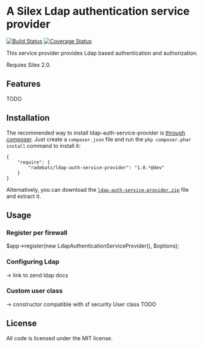 A Silex Ldap authentication service provider
============================================

[![Build Status](https://travis-ci.org/DerManoMann/ldap-auth-service-provider.png)](https://travis-ci.org/DerManoMann/ldap-auth-service-provider)
[![Coverage Status](https://coveralls.io/repos/DerManoMann/ldap-auth-service-provider/badge.png)](https://coveralls.io/r/DerManoMann/ldap-auth-service-provider)


This service provider provides Ldap based authentication and authorization.

Requies Silex 2.0.

## Features

TODO


## Installation

The recommended way to install ldap-auth-service-provider is [through
composer](http://getcomposer.org). Just create a `composer.json` file and
run the `php composer.phar install` command to install it:

    {
        "require": {
            "radebatz/ldap-auth-service-provider": "1.0.*@dev"
        }
    }

Alternatively, you can download the [`ldap-auth-service-provider.zip`][1] file and extract it.


## Usage

### Register per firewall
$app->register(new LdapAuthenticationServiceProvider(), $options);


### Configuring Ldap
-> link to zend ldap docs

### Custom user class
-> constructor compatible with sf security User class
TODO


## License

All code is licensed under the MIT license.


[1]: https://github.com/DerManoMann/ldap-auth-service-provider/archive/master.zip
